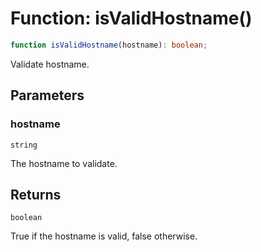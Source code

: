 # Function: isValidHostname()

```ts
function isValidHostname(hostname): boolean;
```

Validate hostname.

## Parameters

### hostname

`string`

The hostname to validate.

## Returns

`boolean`

True if the hostname is valid, false otherwise.
